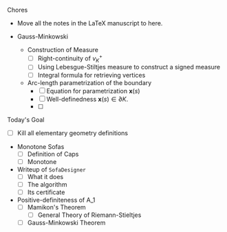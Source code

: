 Chores
- Move all the notes in the LaTeX manuscript to here.


- Gauss-Minkowski
	- Construction of Measure
		- [ ] Right-continuity of $v_K^+$
		- [ ] Using Lebesgue-Stiltjes measure to construct a signed measure
		- [ ] Integral formula for retrieving vertices
	- Arc-length parametrization of the boundary
		- [ ] Equation for parametrization $\mathbf{x}(s)$
		- [ ] Well-definedness $\mathbf{x}(s) \in \partial K$.
		- [ ] 

Today's Goal
- [ ] Kill all elementary geometry definitions

- Monotone Sofas
	- [ ] Definition of Caps
	- [ ] Monotone 
- Writeup of `SofaDesigner`
	- [ ] What it does
	- [ ] The algorithm
	- [ ] Its certificate
- Positive-definiteness of A_1
	- [ ] Mamikon's Theorem
		- [ ] General Theory of Riemann-Stieltjes
	- [ ] Gauss-Minkowski Theorem